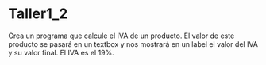 # Taller1_2
Crea un programa que calcule el IVA de un producto. El valor de este producto se pasará en un textbox y nos mostrará en un label el valor del IVA y su valor final. El IVA es el 19%.
